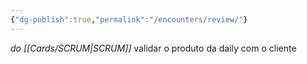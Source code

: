 ```yaml
---
{"dg-publish":true,"permalink":"/encounters/review/"}
---
```


_do [[Cards/SCRUM\|SCRUM]]_
validar o produto da daily com o cliente